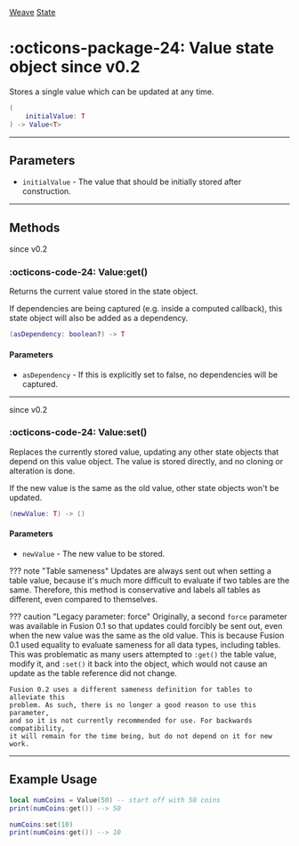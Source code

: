 <nav class="weavedoc-api-breadcrumbs">
	<a href="../..">Weave</a>
	<a href="..">State</a>
</nav>

<h1 class="weavedoc-api-header" markdown>
	<span class="weavedoc-api-icon" markdown>:octicons-package-24:</span>
	<span class="weavedoc-api-name">Value</span>
	<span class="weavedoc-api-pills">
		<span class="weavedoc-api-pill-type">state object</span>
		<span class="weavedoc-api-pill-since">since v0.2</span>
	</span>
</h1>

Stores a single value which can be updated at any time.

```Lua
(
	initialValue: T
) -> Value<T>
```

---

## Parameters

- `initialValue` - The value that should be initially stored after construction.

---

## Methods

<p class="weavedoc-api-pills">
	<span class="weavedoc-api-pill-since">since v0.2</span>
</p>

### :octicons-code-24: Value:get()

Returns the current value stored in the state object.

If dependencies are being captured (e.g. inside a computed callback), this state
object will also be added as a dependency.

```Lua
(asDependency: boolean?) -> T
```

#### Parameters

- `asDependency` - If this is explicitly set to false, no dependencies will be
  captured.

---

<p class="weavedoc-api-pills">
	<span class="weavedoc-api-pill-since">since v0.2</span>
</p>

### :octicons-code-24: Value:set()

Replaces the currently stored value, updating any other state objects that
depend on this value object. The value is stored directly, and no cloning or
alteration is done.

If the new value is the same as the old value, other state objects won't be
updated.

```Lua
(newValue: T) -> ()
```

#### Parameters

- `newValue` - The new value to be stored.

??? note "Table sameness"
Updates are always sent out when setting a table value, because it's much
more difficult to evaluate if two tables are the same. Therefore, this
method is conservative and labels all tables as different, even
compared to themselves.

??? caution "Legacy parameter: force"
Originally, a second `force` parameter was available in Fusion 0.1 so that
updates could forcibly be sent out, even when the new value was the same as
the old value. This is because Fusion 0.1 used equality to evaluate sameness
for all data types, including tables. This was problematic as many users
attempted to `:get()` the table value, modify it, and `:set()` it back into
the object, which would not cause an update as the table reference did not
change.

    Fusion 0.2 uses a different sameness definition for tables to alleviate this
    problem. As such, there is no longer a good reason to use this parameter,
    and so it is not currently recommended for use. For backwards compatibility,
    it will remain for the time being, but do not depend on it for new work.

---

## Example Usage

```Lua
local numCoins = Value(50) -- start off with 50 coins
print(numCoins:get()) --> 50

numCoins:set(10)
print(numCoins:get()) --> 10
```
